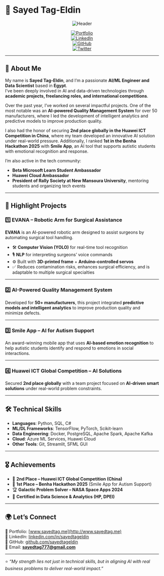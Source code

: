 # 🌌 Sayed Tag-Eldin  

<div align="center">

![Header](https://img.shields.io/badge/AI%20%7C%20ML%20Engineer%20%7C%20Data%20Scientist-007BFF?style=for-the-badge&logo=github&logoColor=white)

[![Portfolio](https://img.shields.io/badge/🌍%20Portfolio-www.sayedtag.me-1E90FF?style=for-the-badge)](http://www.sayedtag.me)  
[![LinkedIn](https://img.shields.io/badge/LinkedIn-Sayed%20Tag--Eldin-0077B5?style=for-the-badge&logo=linkedin&logoColor=white)](https://www.linkedin.com/in/sayedtageldin)  
[![GitHub](https://img.shields.io/badge/GitHub-sayedtageldin-181717?style=for-the-badge&logo=github&logoColor=white)](https://github.com/sayedtageldin)  
[![Twitter](https://img.shields.io/badge/Twitter-@Sayed__tag7-1DA1F2?style=for-the-badge&logo=twitter&logoColor=white)](https://x.com/Sayed_tag7)  

</div>  

---

## 👋 About Me  

My name is **Sayed Tag-Eldin**, and I’m a passionate **AI/ML Engineer and Data Scientist** based in **Egypt**.  
I’ve been deeply involved in AI and data-driven technologies through **academic projects, freelancing roles, and international competitions**.  

Over the past year, I’ve worked on several impactful projects. One of the most notable was an **AI-powered Quality Management System** for over 50 manufacturers, where I led the development of intelligent analytics and predictive models to improve production quality.  

I also had the honor of securing **2nd place globally in the Huawei ICT Competition in China**, where my team developed an innovative AI solution under real-world pressure. Additionally, I ranked **1st in the Benha Hackathon 2025** with **Smile App**, an AI tool that supports autistic students with emotional recognition and response.  

I’m also active in the tech community:  
- **Beta Microsoft Learn Student Ambassador**  
- **Huawei Cloud Ambassador**  
- **President of Rally Society at New Mansoura University**, mentoring students and organizing tech events  

---

## 🚀 Highlight Projects  

### 1️⃣ EVANA – Robotic Arm for Surgical Assistance  
**EVANA** is an AI-powered robotic arm designed to assist surgeons by automating surgical tool handling.  
- 🛠️ **Computer Vision (YOLO)** for real-time tool recognition  
- 🎙️ **NLP** for interpreting surgeons’ voice commands  
- ⚙️ Built with **3D-printed frame** + **Arduino-controlled servos**  
- ✅ Reduces contamination risks, enhances surgical efficiency, and is adaptable to multiple surgical specialties  

---

### 2️⃣ AI-Powered Quality Management System  
Developed for **50+ manufacturers**, this project integrated **predictive models and intelligent analytics** to improve production quality and minimize defects.  

---

### 3️⃣ Smile App – AI for Autism Support  
An award-winning mobile app that uses **AI-based emotion recognition** to help autistic students identify and respond to emotions in social interactions.  

---

### 4️⃣ Huawei ICT Global Competition – AI Solutions  
Secured **2nd place globally** with a team project focused on **AI-driven smart solutions** under real-world problem constraints.  

---

## 🛠️ Technical Skills  

- **Languages**: Python, SQL, C#  
- **ML/DL Frameworks**: TensorFlow, PyTorch, Scikit-learn  
- **Data Engineering**: Docker, PostgreSQL, Apache Spark, Apache Kafka  
- **Cloud**: Azure ML Services, Huawei Cloud  
- **Other Tools**: Git, Streamlit, SFML GUI  

---

## 🎖️ Achievements  

- 🥈 **2nd Place – Huawei ICT Global Competition (China)**  
- 🥇 **1st Place – Benha Hackathon 2025** (Smile App for Autism Support)  
- 🏆 **Galactic Problem Solver – NASA Space Apps 2024**  
- 📜 **Certified in Data Science & Analytics (HP, DPEI)**  

---

## 🌍 Let’s Connect  

📌 Portfolio: [www.sayedtag.me](http://www.sayedtag.me)  
📌 LinkedIn: [linkedin.com/in/sayedtageldin](https://www.linkedin.com/in/sayedtageldin)  
📌 GitHub: [github.com/sayedtageldin](https://github.com/sayedtageldin)  
📌 Email: **sayedtag777@gmail.com**  

---
⭐ *“My strength lies not just in technical skills, but in aligning AI with real business problems to deliver real-world impact.”*  

